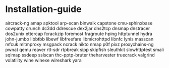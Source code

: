 # Installation-guide

aircrack-ng
amap
apktool
arp-scan
binwalk
capstone
cmu-sphinxbase
cowpatty
crunch
dc3dd
ddrescue
dex2jar
dns2tcp
dnsmap
dnstracer
dos2unix
ettercap
fcrackzip
foremost
fragroute
hping
httptunnel
hydra
john-jumbo
libbtbb
libewf
libfreefare
libmicrohttpd
libnfc
lynis
masscan
mfcuk
mitmproxy
msgpack
ncrack
nikto
nmap
p0f
pixz
proxychains-ng
pwnat
qemu
reaver
rtl-sdr
rtpbreak
sipp
skipfish
sleuthkit
slowhttptest
smali
sqlmap
ssdeep
sslscan
thc-pptp-bruter
theharvester
truecrack
valgrind
volatility
wine
winexe
wireshark
yara
